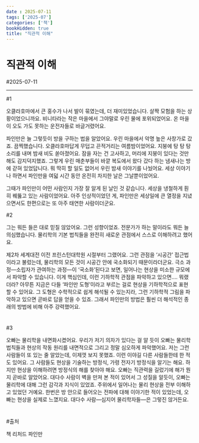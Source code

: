 ```yaml
---
date : 2025-07-11
tags: ['2025-07']
categories: ['책']
bookHidden: true
title: "직관적 이해"
---
```


# 직관적 이해

#2025-07-11

---

#1 

오클라호마에서 큰 홍수가 나서 발이 묶였는데, 더 재미있었습니다. 살짝 모험을 하는 상황이었으니까요. 비니타라는 작은 마을에서 그야말로 우린 물에 포위되었어요. 온 마을이 오도 가도 못하는 운전자들로 바글거렸어요. 

파인만은 늘 그렇듯이 방을 구하는 법을 알았어요. 우린 마을에서 악명 높은 사창가로 갔죠. 끔찍했습니다. 오클라호마답게 무덥고 끈적거리는 여름밤이었어요. 지붕에 탕 탕 탕 소리를 내며 밤새 비도 쏟아졌어요. 잠을 자는 건 고사하고, 머리에 지붕이 있다는 것만 해도 감지덕지했죠. 그렇게 우린 매춘부들이 바깥 복도에서 왔다 갔다 하는 냄새나는 방에 갇혀 있었답니다. 뭐 딱히 할 일도 없어서 우린 밤새 이야기를 나눴어요. 세상 이야기나 하면서 파인만을 여덟 시간 동안 온전히 차지한 날은 그날뿐이었어요. 

그때가 파인만이 어떤 사람인지 가장 잘 알게 된 날인 것 같습니다. 세상을 냉철하게 훤히 꿰뚫고 있는 사람이었어요. 아주 인상적이었던 게, 파인만은 세상일에 큰 열정을 지녔으면서도 한편으로는 또 아주 태연한 사람이더군요.

#2

그는 뭐든 들은 대로 믿질 않았어요. 그런 성향이었죠. 전문가가 하는 말이라도 뭐든 늘 의심했습니다. 물리학의 기본 법칙들을 완전히 새로운 관점에서 스스로 이해하려고 했어요. 

제2차 세계대전 이전 프린스턴대학원 시절부터 그랬어요. 그런 관점을 ‘시공간’ 접근법이라고 불렀는데, 물리학의 모든 것이 시공간 안에 국소화되기 때문이라더군요. 극소 과정—소립자가 관여하는 과정—이 ‘국소화’된다고 보면, 일어나는 현상을 미소한 규모에서 파악할 수 있습니다. 이게 핵심인데, 이런 기하학적 관점을 파악하고 있으면…. 뭐랬더라? 아무튼 지금은 다들 ‘파인만 도형’이라고 부르는 걸로 현상을 기하학적으로 표현할 수 있어요. 그 도형은 수학적으로 쉽게 해석될 수 있는지라, 그런 기하학적 그림을 파악하고 있으면 곧바로 답을 얻을 수 있죠. 그래서 파인만의 방법은 훨씬 더 해석적인 종래의 방법에 비해 아주 강력했어요.

#

#3

오빠는 물리학을 내면화시켰어요. 우리가 저기 의자가 있다는 걸 알 듯이 오빠는 물리학 법칙들과 현상의 작동 원리를 내면적으로 그리고 정말 심오하게 파악했어요. 저는 그런 사람들이 또 있는 줄 알았는데, 이제껏 보지 못했죠. 이런 이야길 다른 사람들한테 한 적도 있어요. 그 사람들도 현상을 기술하는 방정식, 가령 전자기 방정식을 알기는 해요. 하지만 현상을 이해하려면 방정식의 해를 찾아야 해요. 오빠는 직관력을 길렀기에 해가 뭔지 곧바로 알았어요. 대다수 사람이 벽을 만져 본 적이 있어서 그 성질을 알듯이, 오빠는 물리학에 대해 그런 감각과 지식이 있었죠. 주위에서 일어나는 물리 현상을 전부 이해하고 있었던 거예요. 한번은 방 안으로 들어오는 전파에 대해 이야기한 적이 있었는데, 오빠는 현상을 실제로 느꼈지요. 대다수 사람—심지어 물리학자들—은 그렇진 않거든요.


#

#출처

책 리처드 파인만
